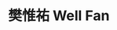 ---
chinese_name: 樊惟祐
english_name: Well Fan
title: 樊惟祐 Well Fan
id: fanwell
collection: members
position: Part-time Research Assistant
type: part-time research assistant
department: 經濟學系碩士班一年級
# image_path: https://source.unsplash.com/collection/139386/600x600?a=.png
photo: pt_ra/bio-photo.jpg
# blurb: 123
---